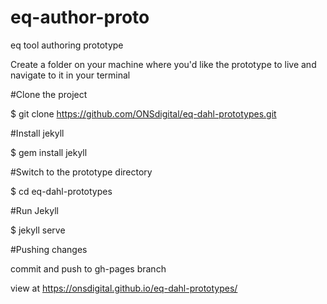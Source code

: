 # eq-author-proto
eq tool authoring prototype

Create a folder on your machine where you'd like the prototype to live and navigate to it in your terminal 

#Clone the project 

$ git clone https://github.com/ONSdigital/eq-dahl-prototypes.git

#Install jekyll

$ gem install jekyll

#Switch to the prototype directory

$ cd eq-dahl-prototypes

#Run Jekyll

$ jekyll serve

#Pushing changes

commit and push to gh-pages branch

view at https://onsdigital.github.io/eq-dahl-prototypes/
